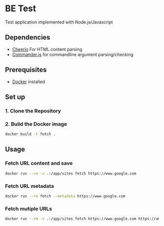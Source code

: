 # BE Test
Test application implemented with Node.js/Javascript

## Dependencies
- [Cheerio](https://cheerio.js.org/) For HTML content parsing
- [Commander.js](https://www.npmjs.com/package/commander) for commandline argument parsing/checking

## Prerequisites
- [Docker](https://www.docker.com/) installed

## Set up
### 1. Clone the Repository
### 2. Build the Docker image
```bash
docker build -t fetch .
```
## Usage
### Fetch URL content and save
```bash
docker run --rm -v .:/app/sites fetch https://www.google.com
```

### Fetch URL metadata
```bash
docker run --rm fetch --metadata https://www.google.com
```

### Fetch mutiple URLs
```bash
docker run --rm -v .:/app/sites fetch https://www.google.com https://amazon.com
```
